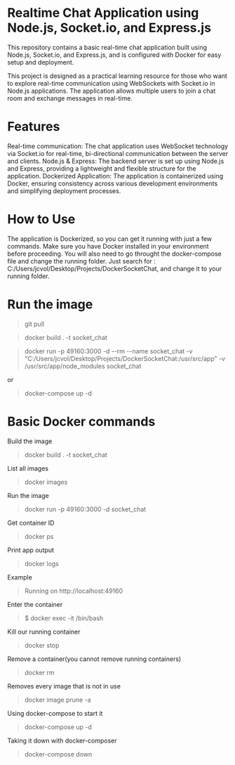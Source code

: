 # Realtime Chat Application using Node.js, Socket.io, and Express.js
This repository contains a basic real-time chat application built using Node.js, Socket.io, and Express.js, and is configured with Docker for easy setup and deployment.

This project is designed as a practical learning resource for those who want to explore real-time communication using WebSockets with Socket.io in Node.js applications. The application allows multiple users to join a chat room and exchange messages in real-time.

# Features
Real-time communication: The chat application uses WebSocket technology via Socket.io for real-time, bi-directional communication between the server and clients.
Node.js & Express: The backend server is set up using Node.js and Express, providing a lightweight and flexible structure for the application.
Dockerized Application: The application is containerized using Docker, ensuring consistency across various development environments and simplifying deployment processes.

# How to Use
The application is Dockerized, so you can get it running with just a few commands. Make sure you have Docker installed in your environment before proceeding.
You will also need to go throught the docker-compose file and change the running folder. Just search for : C:/Users/jcvol/Desktop/Projects/DockerSocketChat, and change it to your running folder.

# Run the image
> git pull

> docker build . -t socket_chat

> docker run -p 49160:3000 -d --rm --name socket_chat -v "C:/Users/jcvol/Desktop/Projects/DockerSocketChat:/usr/src/app" -v /usr/src/app/node_modules  socket_chat 

or 

> docker-compose up -d









# Basic Docker commands

Build the image
> docker build . -t socket_chat

List all images
> docker images

Run the image
> docker run -p 49160:3000 -d socket_chat

Get container ID
> docker ps

Print app output
> docker logs <container id>

Example
> Running on http://localhost:49160

Enter the container
> $ docker exec -it <container id> /bin/bash

Kill our running container
> docker stop <container id>

Remove a container(you cannot remove running containers)
> docker rm <container id>

Removes every image that is not in use
> docker image prune -a

Using docker-compose to start it
> docker-compose up -d 

Taking it down with docker-composer
> docker-compose down

